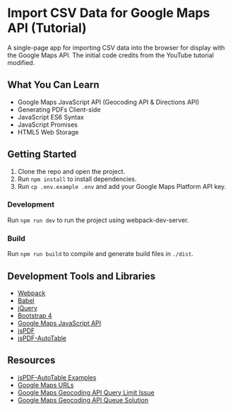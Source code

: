 # Import CSV Data for Google Maps API (Tutorial)

A single-page app for importing CSV data into the browser for display with the Google Maps API. The initial code credits from the YouTube tutorial modified.

## What You Can Learn

- Google Maps JavaScript API (Geocoding API & Directions API)
- Generating PDFs Client-side
- JavaScript ES6 Syntax
- JavaScript Promises
- HTML5 Web Storage

## Getting Started

1. Clone the repo and open the project.
2. Run `npm install` to install dependencies.
3. Run `cp .env.example .env` and add your Google Maps Platform API key.

### Development

Run `npm run dev` to run the project using webpack-dev-server.

### Build

Run `npm run build` to compile and generate build files in `./dist`.

## Development Tools and Libraries

- [Webpack](https://webpack.js.org/guides/getting-started/#using-a-configuration)
- [Babel](https://babeljs.io/setup#installation)
- [jQuery](https://jquery.com/)
- [Bootstrap 4](https://getbootstrap.com/)
- [Google Maps JavaScript API](https://developers.google.com/maps/documentation/javascript/reference/)
- [jsPDF](https://github.com/MrRio/jsPDF)
- [jsPDF-AutoTable](https://github.com/simonbengtsson/jsPDF-AutoTable)

## Resources

- [jsPDF-AutoTable Examples](https://github.com/simonbengtsson/jsPDF-AutoTable/blob/master/examples/examples.js)
- [Google Maps URLs](https://developers.google.com/maps/documentation/urls/guide)
- [Google Maps Geocoding API Query Limit Issue](https://stackoverflow.com/questions/14014074/google-maps-api-over-query-limit-per-second-limit)
- [Google Maps Geocoding API Queue Solution](https://acleach.me.uk/gmaps/v3/plotaddresses.htm)
